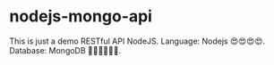 # nodejs-mongo-api
This is just a demo RESTful API NodeJS.
Language: Nodejs 😍😍😍😍.
Database: MongoDB 🌳🌳🌳🌳🌳🌳.

